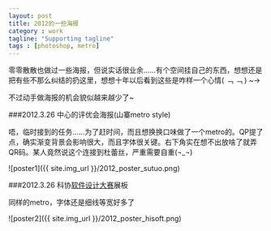 ```yaml
---
layout: post
title: 2012的一些海报
category : work
tagline: "Supporting tagline"
tags : [photoshop, metro]
---
```


零零散散也做过一些海报，但说实话很业余……有个空间挂自己的东西，想想还是把有些不那么纠结的扔这里，想想十年以后看到这些是咋样一个心情( ﹁ ﹁ ) ~→ 

不过动手做海报的机会貌似越来越少了~

###2012.3.26 中心的评优会海报(山寨metro style)

唔，临时接到的任务……为了赶时间，而且想换换口味做了一个metro的。QP提了点，确实渐变背景会影响很大，而且字体很关键。右下角实在想不出放啥了就弄QR码。某人竟然说这个连接到杜蕾丝，严重需要自重(¬_¬)

![poster1]({{ site.img_url }}/2012_poster_sutuo.png)

###2012.3.26 科协[软件设计大赛](http://www.hisoft2012.org)展板

同样的metro，字体还是细线等宽好多了

![poster2]({{ site.img_url }}/2012_poster_hisoft.png)
